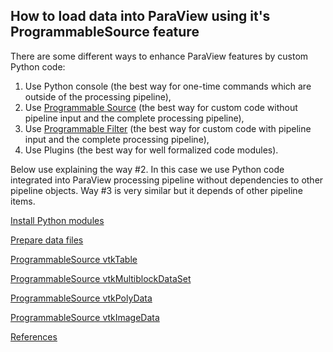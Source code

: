 ## How to load data into ParaView using it's ProgrammableSource feature

There are some different ways to enhance ParaView features by custom Python code:

1. Use Python console (the best way for one-time commands which are outside of the processing pipeline),
2. Use [Programmable Source](../ProgrammableSource/README.md) (the best way for custom code without pipeline input and the complete processing pipeline),
3. Use [Programmable Filter](../ProgrammableFilter/README.md) (the best way for custom code with pipeline input and the complete processing pipeline),
4. Use Plugins (the best way for well formalized code modules).

Below use explaining the way #2. In this case we use Python code integrated into ParaView processing pipeline without dependencies to other pipeline objects. Way #3 is very similar but it depends of other pipeline items.

[Install Python modules](../install.md)

[Prepare data files](../datafiles.md)

[ProgrammableSource vtkTable](vtkTable.md)

[ProgrammableSource vtkMultiblockDataSet](vtkMultiblockDataSet.md)

[ProgrammableSource vtkPolyData](vtkPolyData.md)

[ProgrammableSource vtkImageData](vtkImageData.md)

[References](../references.md)

